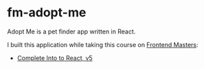 # fm-adopt-me
Adopt Me is a pet finder app written in React.

I built this application while taking this course on [Frontend Masters](https://frontendmasters.com/):
* [Complete Into to React, v5](https://frontendmasters.com/courses/complete-react-v5/)
